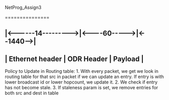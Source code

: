NetProg_Assign3


===============

|<------14--------->|<----60----->|<--1440-->|
----------------------------------------------
| Ethernet header   | ODR Header  | Payload  |
----------------------------------------------


Policy to Update in Routing table:
    1. With every packet, we get we look in routing table for that src in packet
      if we can update an entry. If entry is with lower broadcast id or lower 
      hopcount, we update it.
    2. We check if entry has not become stale.
    3. If staleness param is set, we remove entries for both src and dest in table






